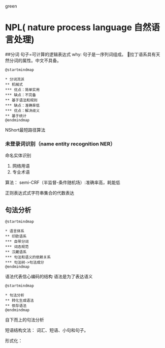 <backgroud>green</backgroud>
# NPL( nature process language 自然语言处理)
##分词
句子=可计算的逻辑表达式
why: 
 句子是一序列词组成。
 拉丁语系具有天然分词的属性。中文不具备。
```puml
@startmindmap

* 分词流派
** 机械式
*** 优点：简单实用
*** 缺点：不完备
** 基于语法和规则 
*** 缺点：准确率低
*** 优点：解决歧义
** 基于统计
@endmindmap
``` 



NShort最短路径算法
### 未登录词识别（name entity recognition NER）
命名实体识别

1. 网络用语
2. 专业术语
  

算法： semi-CRF（半监督-条件随机场）:准确率高，耗能低

正则表达式式字符串集合的代数表达

## 句法分析
```puml
@startmindmap

* 语言体系
** 印欧语系
*** 自带分词
*** 词态规范
** 汉藏语系 
*** 句法和语义的依赖关系
*** 句法树->句法成分
@endmindmap
```
语法代表信心编码的结构
语法是为了表达语义


```puml
@startmindmap

* 句法分析
** 转化生成语法
** 依存语法 
@endmindmap
```

自下而上的句法分析

短语结构文法： 词汇、短语、小句和句子。

形式化：

